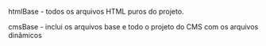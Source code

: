 htmlBase - todos os arquivos HTML puros do projeto. 

cmsBase - inclui os arquivos base e todo o projeto do CMS com os arquivos dinâmicos
